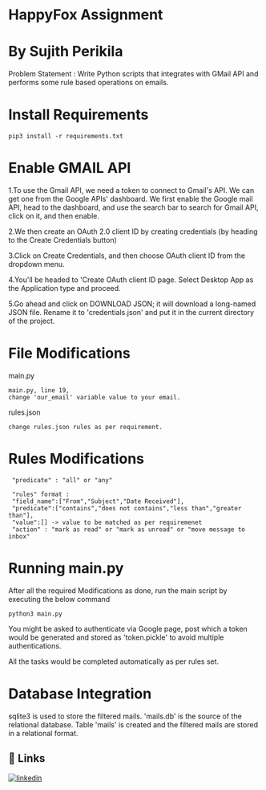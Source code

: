 
# HappyFox Assignment
# By Sujith Perikila

Problem Statement : Write Python scripts that integrates with GMail API and performs some rule based
operations on emails.

# Install Requirements
    pip3 install -r requirements.txt

# Enable GMAIL API
1.To use the Gmail API, we need a token to connect to Gmail's API. We can get one from the Google APIs' dashboard.
We first enable the Google mail API, head to the dashboard, and use the search bar to search for Gmail API, click on it, and then enable.

2.We then create an OAuth 2.0 client ID by creating credentials (by heading to the Create Credentials button)

3.Click on Create Credentials, and then choose OAuth client ID from the dropdown menu.

4.You'll be headed to 'Create OAuth client ID page. Select Desktop App as the Application type and proceed.

5.Go ahead and click on DOWNLOAD JSON; it will download a long-named JSON file. Rename it to 'credentials.json' and put it in the current directory of the project.

# File Modifications
main.py

    main.py, line 19, 
    change 'our_email' variable value to your email.
rules.json

    change rules.json rules as per requirement.

# Rules Modifications
     "predicate" : "all" or "any" 

     "rules" format : 
     "field_name":["From","Subject","Date Received"],   
     "predicate":["contains","does not contains","less than","greater than"],
     "value":[] -> value to be matched as per requiremenet
     "action" : "mark as read" or "mark as unread" or "move message to inbox"

# Running main.py
After all the required Modifications as done, run the main script by executing the below command
    
    python3 main.py 
You might be asked to authenticate via Google page, post which a token would be generated and stored as 'token.pickle' to avoid multiple authentications.

All the tasks would be completed automatically as per rules set.

# Database Integration
sqlite3 is used to store the filtered mails. 
'mails.db' is the source of the relational database. Table 'mails' is created and the filtered mails are stored in a relational format.



## 🔗 Links

[![linkedin](https://img.shields.io/badge/linkedin-0A66C2?style=for-the-badge&logo=linkedin&logoColor=white)](https://www.linkedin.com/in/sujith-perikila-074699151/)



